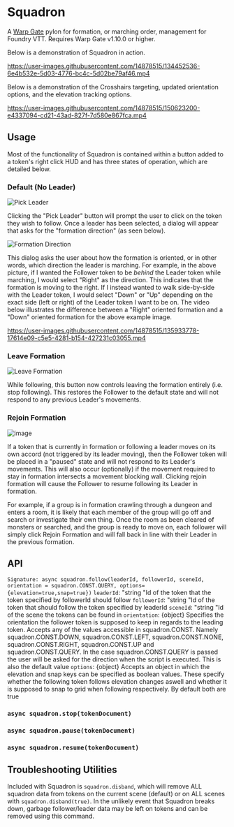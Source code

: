 # Squadron

A [Warp Gate](https://github.com/trioderegion/warpgate) pylon for formation, or marching order, management for Foundry VTT. Requires Warp Gate v1.10.0 or higher.

Below is a demonstration of Squadron in action.

https://user-images.githubusercontent.com/14878515/134452536-6e4b532e-5d03-4776-bc4c-5d02be79af46.mp4

Below is a demonstration of the Crosshairs targeting, updated orientation options, and the elevation tracking options.


https://user-images.githubusercontent.com/14878515/150623200-e4337094-cd21-43ad-827f-7d580e867fca.mp4

## Usage

Most of the functionality of Squadron is contained within a button added to a token's right click HUD and has three states of operation, which are detailed below.

### Default (No Leader)

![Pick Leader](https://user-images.githubusercontent.com/14878515/135930777-0ece6f75-026b-4f1b-a456-9e01d6d3d128.png)

Clicking the "Pick Leader" button will prompt the user to click on the token they wish to follow. Once a leader has been selected, a dialog will appear that asks for the "formation direction" (as seen below).

![Formation Direction](https://user-images.githubusercontent.com/14878515/135930980-6cde420d-69d5-4fda-a475-ee3e4efa0952.png)

This dialog asks the user about how the formation is oriented, or in other words, which direction the leader is marching. For example, in the above picture, if I wanted the Follower token to be _behind_ the Leader token while marching, I would select "Right" as the direction. This indicates that the formation is moving to the right. If I instead wanted to walk side-by-side with the Leader token, I would select "Down" or "Up" depending on the exact side (left or right) of the Leader token I want to be on.  The video below illustrates the difference between a "Right" oriented formation and a "Down" oriented formation for the above example image.

https://user-images.githubusercontent.com/14878515/135933778-17614e09-c5e5-4281-b154-427231c03055.mp4

### Leave Formation

![Leave Formation](https://user-images.githubusercontent.com/14878515/135933856-401660ed-6da7-4a8f-821c-8cebd4660a16.png)

While following, this button now controls leaving the formation entirely (i.e. stop following). This restores the Follower to the default state and will not respond to any previous Leader's movements.

### Rejoin Formation

![image](https://user-images.githubusercontent.com/14878515/135933982-1b958073-cf23-485c-8416-a670eb731a90.png)

If a token that is currently in formation or following a leader moves on its own accord (not triggered by its leader moving), then the Follower token will be placed in a "paused" state and will not respond to its Leader's movements. This will also occur (optionally) if the movement required to stay in formation intersects a movement blocking wall. Clicking rejoin formation will cause the Follower to resume following its Leader in formation.

For example, if a group is in formation crawling through a dungeon and enters a room, it is likely that each member of the group will go off and search or investigate their own thing. Once the room as been cleared of monsters or searched, and the group is ready to move on, each follower will simply click Rejoin Formation and will fall back in line with their Leader in the previous formation.

## API

```Signature: async squadron.follow(leaderId, followerId, sceneId, orientation = squadron.CONST.QUERY, options={elevation=true,snap=true})```
  ```leaderId```: "string "Id of the token that the token specified by followerId should follow
  ```followerId```: "string "Id of the token that should follow the token specified by leaderId
  ```sceneId```: "string "Id of the scene the tokens can be found in
  ```orientation```: {object} Specifies the orientation the follower token is supposed to keep in regards to the leading token. Accepts any of the values accessible in squadron.CONST. Namely squadron.CONST.DOWN, squadron.CONST.LEFT, squadron.CONST.NONE, squadron.CONST.RIGHT, squadron.CONST.UP and squadron.CONST.QUERY. In the case squadron.CONST.QUERY is passed the user will be asked for the direction when the script is executed. This is also the default value
  ```options```: {object} Accepts an object in which the elevation and snap keys can be specified as boolean values. These specify whether the following token follows elevation changes aswell and whether it is supposed to snap to grid when following respectively. By default both are true
  
### `async squadron.stop(tokenDocument)`
### `async squadron.pause(tokenDocument)`
### `async squadron.resume(tokenDocument)`

## Troubleshooting Utilities

Included with Squadron is `squadron.disband`, which will remove ALL squadron data from tokens on the current scene (default) or on ALL scenes with `squadron.disband(true)`. In the unlikely event that Squadron breaks down, garbage follower/leader data may be left on tokens and can be removed using this command.



